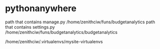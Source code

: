 # pythonanywhere
path that contains manage.py
/home/zenithciw/funs/budgetanalytics 
path that contains settings.py
/home/zenithciw/funs/budgetanalytics/budgetanalytics

/home/zenithciw/.virtualenvs/mysite-virtualenvs
